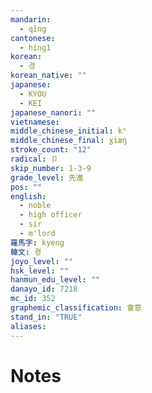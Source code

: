 ```yaml
---
mandarin:
  - qīng
cantonese:
  - hing1
korean:
  - 경
korean_native: ""
japanese:
  - KYOU
  - KEI
japanese_nanori: ""
vietnamese:
middle_chinese_initial: kʰ
middle_chinese_final: ɣiæŋ
stroke_count: "12"
radical: 卩
skip_number: 1-3-9
grade_level: 先進
pos: ""
english:
  - noble
  - high officer
  - sir
  - m'lord
羅馬字: kyeng
韓文: 켱
joyo_level: ""
hsk_level: ""
hanmun_edu_level: ""
danayo_id: 7218
mc_id: 352
graphemic_classification: 會意
stand_in: "TRUE"
aliases:
---
```


# Notes
